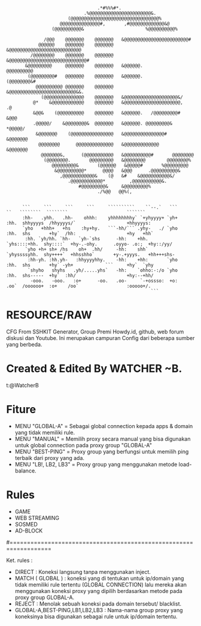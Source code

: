                                                                                                                          
                                      .*#%%%#*.                                                                      
                                 .%@@@@@@@@@@@@@@@@@@@@@@@&.                                                             
                           (@@@@@@@@@@@@@@@@@@@@@@@@@@@@@@@@@%                                                         
                        @@@@@@@@@@@@@@@#,       ,#@@@@@@@@@@@@@&@                                                      
                     (@@@@@@@@@@&                       %@@@@@@@@@@%                                                   
                                                                                                                         
                  /@@@    @@@@@@@    @@@@@@@   &@@@@@@@@@@@@@@@@@@@@@@@@#                                               
                @@@@@@    @@@@@@@    @@@@@@@   &@@@@@@@@@@@@@@@@@@@@@@@@@@@                                             
             /@@@@@@@@    @@@@@@@    @@@@@@@   &@@@@@@@@@@@@@@@@@@@@@@@@@@@@@#                                          
           &@@@@@@@@@     @@@@@@@    @@@@@@@   &@@@@@@.               @@@@@@@@@@                                        
            (@@@@@@@@@#   @@@@@@@    @@@@@@@   &@@@@@@.             (@@@@@@@@&#                                         
               @@@@@@@@@@ @@@@@@@    @@@@@@@   &@@@@@@@@@@@@@@@@@@@@@@@@@&&.                                            
                 (@@@@@@@@@@@@@@@    @@@@@@@   &@@@@@@@@@@@@@@@@@@@@&/                                                  
              @*    &@@@@@@@@@@@@    @@@@@@@   &@@@@@@@@@@@@@@@@@@@@@,     .@                                           
              &@@&    (@@@@@@@@@@    @@@@@@@   &@@@@@@.   /@@@@@@@@@#    &@@@                                           
              .@@@@@/    &@@@@@@@@&  @@@@@@@   &@@@@@@. @@@@@@@@@&    *@@@@@/                                           
               &@@@@@@@    (@@@@@@@@@@@@@@@@   &@@@@@@@@@@@@@@@#    &@@@@@@@                                            
                @@@@@@@@      @@@@@@@@@@@@@@   &@@@@@@@@@@@@@      &@@@@@@@                                             
                 @@@@@@@&,      (@@@@@@@@@@@   &@@@@@@@@@@#       @@@@@@@@                                              
                  (@@@@@@@@.       @@@@@@@@@   &@@@@@@@@        @@@@@@@@%                                               
                     @@@@@@@@@&       (@@@@@@   &@@@@@#       %@@@@@@@@@                                                 
                      &@@@@@@@@@@*      @@@@   &@@@      .@@@@@@@@@@&                                                   
                        ,@@@@@@@@@@@@&    (@   &#    &@@@@@@@@@@@&/                                                     
                           .@@@@@@@@@@@@*         ,@@@@@@@@@@@&.                                                        
                               #@@@@@@@@@&     &@@@@@@@@@%                                                             
                                      ./%@@   @@%(,                                                                    

                                                                                                                                                    
          ```     ```     ```     ```     ``````````    ``--.`   ```     ``   ````````  ````````                      ```````                            
          :hh-   .yhh.   .hh-    ohhh:    yhhhhhhhhy` `+yhyyyy+ `yh+    :hh.  shhyyyys  /hhyyyys/`                   +hhyyyys:                          
          `yho   +hhh+   +hs    :hy+hy.   ```-hh/``` .yhy-   ./ `yho    :hh.  shs       +hy`  /hh:                   +hy   +hh`                         
           :hh. `yh/hh. `hh-   `yh-`shs      -hh:    +hh.       `yhs::::+hh.  shy::::`  +hy-.-ohy.      .oyyo- .o:;  +hy::/yy/                          
           `yho +h+ sh+ /hs    oh+  .hh/     -hh:    shh`       `yhyssssyhh.  shy++++`  +hhsshho`       +y-.+yyys.   +hh+++shs-                         
            :hh-yh. :hh.yh-   :hhyyyyhhy.    -hh:    +hh:       `yho    :hh.  shs       +hy` -yh+            ```     +hy`  `yhy                         
            `shyho   shyhs   .yh/.....yhs`   -hh:    `ohho:-:/o `yho    :hh.  shs-----  +hy`  :hh/                   +hy:--+hh/                         
             -ooo.   -ooo.   :o+      -oo.   .oo-     `-+ossso:  +o:    .oo`  /oooooo+  :o+    /oo`                  :ooooo+/.                          
                                                          ```                                                                                         


# RESOURCE/RAW 
CFG From SSHKIT Generator, Group Premi Howdy.id, github, web forum diskusi dan Youtube. 
Ini merupakan campuran Config dari beberapa sumber yang berbeda.
# Created & Edited By WATCHER ~B.
t:@WatcherB 


# Fiture
- MENU "GLOBAL-A" = Sebagai global connection kepada apps & domain yang tidak memiliki rule.
- MENU "MANUAL" = Memilih proxy secara manual yang bisa digunakan untuk global connection pada proxy group "GLOBAL-A"
- MENU "BEST-PING" = Proxy group yang berfungsi untuk memilih ping terbaik dari proxy yang ada.
- MENU "LB!, LB2, LB3" = Proxy group yang menggunakan metode load-balance.

# Rules
- GAME
- WEB STREAMING
- SOSMED
- AD-BLOCK

#==================================================================

 Ket. rules :
- DIRECT :
           Koneksi langsung tanpa menggunakan inject. 
- MATCH ( GLOBAL ) : 
           koneksi yang di tentukan untuk ip/domain yang tidak memiliki rule tertentu (GLOBAL CONNECTION)
           lalu mereka akan menggunakan koneksi proxy yang dipilih berdasarkan metode pada proxy group GLOBAL-A.
- REJECT : 
           Menolak sebuah koneksi pada domain tersebut/ blacklist.
- GLOBAL-A,BEST-PING,LB1,LB2,LB3 : 
           Nama-nama group proxy yang koneksinya bisa digunakan sebagai rule untuk ip/domain tertentu.
